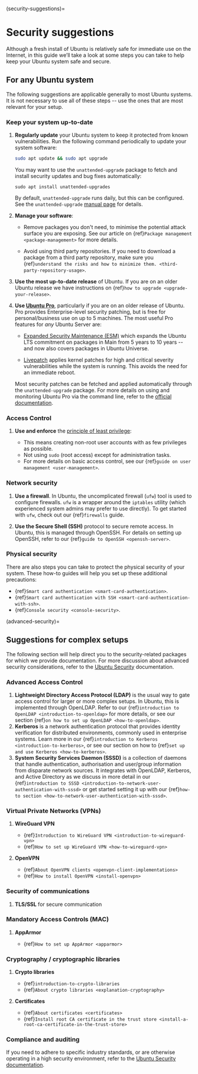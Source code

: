 (security-suggestions)=
# Security suggestions

Although a fresh install of Ubuntu is relatively safe for immediate use on the
Internet, in this guide we’ll take a look at some steps you can take to help
keep your Ubuntu system safe and secure.

## For any Ubuntu system

The following suggestions are applicable generally to most Ubuntu systems. It
is not necessary to use all of these steps -- use the ones that are most
relevant for your setup.

### Keep your system up-to-date

1. **Regularly update** your Ubuntu system to keep it protected from known
   vulnerabilities. Run the following command periodically to update your
   system software:

   ```bash
   sudo apt update && sudo apt upgrade
   ```

   You may want to use the `unattended-upgrade` package to fetch and install
   security updates and bug fixes automatically:

   ```
   sudo apt install unattended-upgrades
   ```

   By default, `unattended-upgrade` runs daily, but this can be configured. See
   the `unattended-upgrade`
   [manual page](https://manpages.ubuntu.com/manpages/noble/en/man8/unattended-upgrades.8.html)
   for details.

1. **Manage your software**:

   * Remove packages you don't need, to minimise the potential attack surface
     you are exposing. See our article on
     {ref}`Package management <package-management>` for more details.

   * Avoid using third party repositories. If you need to download a package
     from a third party repository, make sure you
     {ref}`understand the risks and how to minimize them. <third-party-repository-usage>`.

1. **Use the most up-to-date release** of Ubuntu. If you are on an older Ubuntu
   release we have instructions on {ref}`how to upgrade <upgrade-your-release>`.
 
1. **Use [Ubuntu Pro](https://ubuntu.com/pro)**, particularly if you are on an
   older release of Ubuntu. Pro provides Enterprise-level security patching,
   but is free for personal/business use on up to 5 machines. The most useful
   Pro features for *any* Ubuntu Server are:

   * [Expanded Security Maintenance (ESM)](https://ubuntu.com/security/esm)
     which expands the Ubuntu LTS commitment on packages in Main from 5 years
     to 10 years -- and now also covers packages in Ubuntu Universe.
   
   * [Livepatch](https://ubuntu.com/security/livepatch) applies kernel patches
     for high and critical severity vulnerabilities while the system is running.
     This avoids the need for an immediate reboot.

   Most security patches can be fetched and applied automatically through the
   `unattended-upgrade` package. For more details on using and monitoring
   Ubuntu Pro via the command line, refer to the
   [official documentation](https://canonical-ubuntu-pro-client.readthedocs-hosted.com/en/latest/).

### Access Control

1. **Use and enforce** the
   [principle of least privilege](https://en.wikipedia.org/wiki/Principle_of_least_privilege):

   * This means creating non-root user accounts with as few privileges as possible.
   * Not using `sudo` (root access) except for administration tasks.
   * For more details on basic access control, see our {ref}`guide on user management <user-management>`.

### Network security

1. **Use a firewall**. In Ubuntu, the uncomplicated firewall (`ufw`) tool is
   used to configure firewalls. `ufw` is a wrapper around the `iptables` utility
   (which experienced system admins may prefer to use directly). To get started
   with `ufw`, check out our {ref}`firewalls` guide.

1. **Use the Secure Shell (SSH)** protocol to secure remote access. In Ubuntu,
   this is managed through OpenSSH. For details on setting up OpenSSH, refer to
   our {ref}`guide to OpenSSH <openssh-server>`. 

### Physical security

There are also steps you can take to protect the physical security of your
system. These how-to guides will help you set up these additional precautions:

* {ref}`Smart card authentication <smart-card-authentication>`.
* {ref}`Smart card authentication with SSH <smart-card-authentication-with-ssh>`.
* {ref}`Console security <console-security>`.


(advanced-security)=
## Suggestions for complex setups

The following section will help direct you to the security-related packages for
which we provide documentation. For more discussion about advanced security
considerations, refer to the [Ubuntu Security](https://ubuntu.com/security)
documentation. 

### Advanced Access Control

1. **Lightweight Directory Access Protocol (LDAP)** is the usual way to gate
   access control for larger or more complex setups. In Ubuntu, this is
   implemented through OpenLDAP. Refer to our
   {ref}`introduction to OpenLDAP <introduction-to-openldap>`
   for more details, or see our section
   {ref}`on how to set up OpenLDAP <how-to-openldap>`.
1. **Kerberos** is a network authentication protocol that provides identity
   verification for distributed environments, commonly used in enterprise
   systems. Learn more in our
   {ref}`introduction to Kerberos <introduction-to-kerberos>`, or see our
   section on how to {ref}`set up and use Kerberos <how-to-kerberos>`.
1. **System Security Services Daemon (SSSD)** is a collection of daemons that
   handle authentication, authorisation and user/group information from
   disparate network sources. It integrates with OpenLDAP, Kerberos, and
   Active Directory as we discuss in more detail in our
   {ref}`introduction to SSSD <introduction-to-network-user-authentication-with-sssd>`
   or get started setting it up with our
   {ref}`how-to section <how-to-network-user-authentication-with-sssd>`.

### Virtual Private Networks (VPNs)

1. **WireGuard VPN**

   * {ref}`Introduction to WireGuard VPN <introduction-to-wireguard-vpn>`
   * {ref}`How to set up WireGuard VPN <how-to-wireguard-vpn>`

1. **OpenVPN**
   
   * {ref}`About OpenVPN clients <openvpn-client-implementations>`
   * {ref}`How to install OpenVPN <install-openvpn>`

### Security of communications

1. **TLS/SSL** for secure communication

<!--- We don't have specific pages on TLS or SSL individually, but we do have:
We don't have pages on TLS or SSL individually, but we do have:
How-to: LDAP: {ref}`LDAP and TLS <ldap-and-tls>` (this is the closest we have to a discussion of the topic, and it’s within the how-to LDAP section)
Explanation: Cryptography: {ref}`GnuTLS <gnutls>`
Explanation: Cryptography: {ref}`OpenSSL <openssl>`
Explanation: Cryptography: {ref}`Troubleshooting TLS/SSL <troubleshooting-tls>`
Explanation: security: {ref}`OpenVPN <openvpn-client-implementations>` which is a VPN in the SSL/TLS VPN stack (as opposed to an IPSec VPN)
--->

### Mandatory Access Controls (MAC)

1. **AppArmor**
   
   * {ref}`How to set up AppArmor <apparmor>`

### Cryptography / cryptographic libraries

1. **Crypto libraries**

   * {ref}`introduction-to-crypto-libraries`
   * {ref}`About crypto libraries <explanation-cryptography>`

1. **Certificates**

   * {ref}`About certificates <certificates>`
   * {ref}`Install root CA certificate in the trust store <install-a-root-ca-certificate-in-the-trust-store>`

### Compliance and auditing

If you need to adhere to specific industry standards, or are otherwise operating
in a high security environment, refer to the
[Ubuntu Security documentation](https://ubuntu.com/security/compliance-automation).




